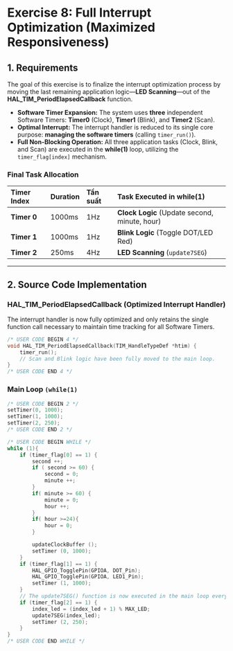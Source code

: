 # Exercise 8: Full Interrupt Optimization (Maximized Responsiveness)

## 1. Requirements

The goal of this exercise is to finalize the interrupt optimization process by moving the last remaining application logic—**LED Scanning**—out of the $\mathbf{HAL\_TIM\_PeriodElapsedCallback}$ function.

* **Software Timer Expansion:** The system uses $\mathbf{three}$ independent Software Timers: $\mathbf{Timer 0}$ (Clock), $\mathbf{Timer 1}$ (Blink), and $\mathbf{Timer 2}$ (Scan).
* **Optimal Interrupt:** The interrupt handler is reduced to its single core purpose: **managing the software timers** (calling `timer_run()`).
* **Full Non-Blocking Operation:** All three application tasks (Clock, Blink, and Scan) are executed in the $\mathbf{while(1)}$ loop, utilizing the `timer_flag[index]` mechanism.

### Final Task Allocation

| Timer Index | Duration | Tần suất | Task Executed in $\mathbf{while(1)}$ |
| :--- | :--- | :--- | :--- |
| **Timer 0** | $1000\text{ms}$ | $1\text{Hz}$ | **Clock Logic** (Update second, minute, hour) |
| **Timer 1** | $1000\text{ms}$ | $1\text{Hz}$ | **Blink Logic** (Toggle DOT/LED Red) |
| **Timer 2** | $250\text{ms}$ | $4\text{Hz}$ | **LED Scanning** (`update7SEG`) |

---

## 2. Source Code Implementation

### HAL_TIM_PeriodElapsedCallback (Optimized Interrupt Handler)

The interrupt handler is now fully optimized and only retains the single function call necessary to maintain time tracking for all Software Timers.

```c
/* USER CODE BEGIN 4 */
void HAL_TIM_PeriodElapsedCallback(TIM_HandleTypeDef *htim) {
    timer_run(); 
    // Scan and Blink logic have been fully moved to the main loop.
}
/* USER CODE END 4 */
```
### Main Loop `(while(1)`
```c
/* USER CODE BEGIN 2 */
setTimer(0, 1000); 
setTimer(1, 1000); 
setTimer(2, 250); 
/* USER CODE END 2 */

/* USER CODE BEGIN WHILE */
while (1){
    if (timer_flag[0] == 1) {
        second ++;
        if ( second >= 60) {
            second = 0;
            minute ++;
        }
        if( minute >= 60) {
            minute = 0;
            hour ++;
        }
        if( hour >=24){
            hour = 0;
        }

        updateClockBuffer ();
        setTimer (0, 1000);
    }
    if (timer_flag[1] == 1) {
        HAL_GPIO_TogglePin(GPIOA, DOT_Pin);
        HAL_GPIO_TogglePin(GPIOA, LED1_Pin);
        setTimer (1, 1000);
    }
    // The update7SEG() function is now executed in the main loop every 250ms
    if (timer_flag[2] == 1) {
        index_led = (index_led + 1) % MAX_LED; 
        update7SEG(index_led);
        setTimer (2, 250);
    }
}
/* USER CODE END WHILE */

